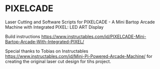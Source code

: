 # PIXELCADE
Laser Cutting and Software Scripts for PIXELCADE - A Mini Bartop Arcade Machine with Integrated PIXEL: LED ART Display

Build instructions https://www.instructables.com/id/PIXELCADE-Mini-Bartop-Arcade-With-Integrated-PIXEL/

Special thanks to Tobias on Instructables https://www.instructables.com/id/Mini-Pi-Powered-Arcade-Machine/ for creating the original laser cut design for tihs project.
